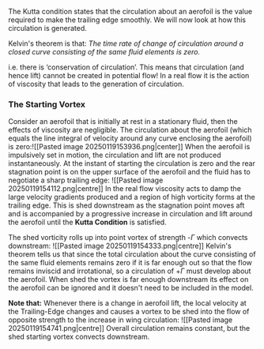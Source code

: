 The Kutta condition states that the circulation about an aerofoil is the value required to make the trailing edge smoothly. We will now look at how this circulation is generated.

Kelvin's theorem is that:
*The time rate of change of circulation around a closed curve consisting of the same fluid elements is zero.*

i.e. there is ‘conservation of circulation’. 
This means that circulation (and hence lift) cannot be created in potential flow! 
In a real flow it is the action of viscosity that leads to the generation of circulation.
### The Starting Vortex
Consider an aerofoil that is initially at rest in a stationary fluid, then the effects of viscosity are negligible. The circulation about the aerofoil (which equals the line integral of velocity around any curve enclosing the aerofoil) is zero:![[Pasted image 20250119153936.png|center]]
When the aerofoil is impulsively set in motion, the circulation and lift are not produced instantaneously. At the instant of  starting the circulation is zero and the rear stagnation point is on the upper surface of the aerofoil and the fluid has to negotiate a sharp trailing edge:
![[Pasted image 20250119154112.png|centre]]
In the real flow viscosity acts to damp the large velocity gradients produced and a region of high vorticity forms at the trailing edge. 
This is shed downstream as the stagnation point moves aft and is accompanied by a progressive increase in circulation and lift around the aerofoil until the **Kutta Condition** is satisfied.

The shed vorticity rolls up into point vortex of strength -$\Gamma$ which convects downstream:
![[Pasted image 20250119154333.png|centre]]
Kelvin's theorem tells us that since the total circulation about the curve consisting of the same fluid elements remains zero if it is far enough out so that the flow remains inviscid and irrotational, so a circulation of +$\Gamma$ must develop about the aerofoil.
When shed the vortex is far enough downstream its effect on the aerofoil can be ignored and it doesn't need to be included in the model.

**Note that:**
Whenever there is a change in aerofoil lift, the local velocity at the Trailing-Edge changes and causes a vortex to be shed into the flow of opposite strength to the increase in wing circulation:
![[Pasted image 20250119154741.png|centre]]
Overall circulation remains constant, but the shed starting vortex convects downstream.
